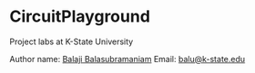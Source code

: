 # CircuitPlayground
Project labs at K-State University

Author name: [Balaji Balasubramaniam](https://scholar.google.com/citations?hl=en&user=r1OKGOMAAAAJ)
Email: balu@k-state.edu
